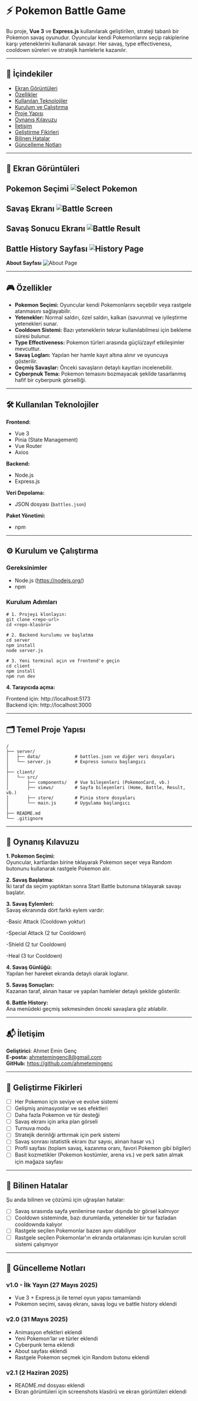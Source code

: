 # ⚡ Pokemon Battle Game

Bu proje, **Vue 3** ve **Express.js** kullanılarak geliştirilen, strateji tabanlı bir Pokemon savaş oyunudur. Oyuncular kendi Pokemonlarını seçip rakiplerine karşı yeteneklerini kullanarak savaşır. Her savaş, type effectiveness, cooldown süreleri ve stratejik hamlelerle kazanılır.

---

## 📌 İçindekiler
- [Ekran Görüntüleri](#-ekran-görüntüleri)
- [Özellikler](#özellikler)
- [Kullanılan Teknolojiler](#kullanılan-teknolojiler)
- [Kurulum ve Çalıştırma](#kurulum-ve-çalıştırma)
- [Proje Yapısı](#proje-yapısı)
- [Oynanış Kılavuzu](#oynanış-kılavuzu)
- [İletişim](#iletişim)
- [Geliştirme Fikirleri](#-geliştirme-fikirleri)
- [Bilinen Hatalar](#-bilinen-hatalar)
- [Güncelleme Notları](#-güncelleme-notları)

---

## 📸 Ekran Görüntüleri

**Pokemon Seçimi**
![Select Pokemon](screenshots/select-pokemon.png)
---
**Savaş Ekranı**
![Battle Screen](screenshots/battle-screen.png)
---
**Savaş Sonucu Ekranı**
![Battle Result](screenshots/battle-result.png)
---
**Battle History Sayfası**
![History Page](screenshots/history-page.png)
---
**About Sayfası**
![About Page](screenshots/about-page.png)

---

## 🎮 Özellikler

- **Pokemon Seçimi:** Oyuncular kendi Pokemonlarını seçebilir veya rastgele atanmasını sağlayabilir.
- **Yetenekler:** Normal saldırı, özel saldırı, kalkan (savunma) ve iyileştirme yetenekleri sunar.
- **Cooldown Sistemi:** Bazı yeteneklerin tekrar kullanılabilmesi için bekleme süresi bulunur.
- **Type Effectiveness:** Pokemon türleri arasında güçlü/zayıf etkileşimler mevcuttur.
- **Savaş Logları:** Yapılan her hamle kayıt altına alınır ve oyuncuya gösterilir.
- **Geçmiş Savaşlar:** Önceki savaşların detaylı kayıtları incelenebilir.
- **Cyberpnuk Tema:** Pokemon temasını bozmayacak şekilde tasarlanmış hafif bir cyberpunk görselliği.

---

## 🛠️ Kullanılan Teknolojiler

**Frontend:**
- Vue 3
- Pinia (State Management)
- Vue Router
- Axios

**Backend:**
- Node.js
- Express.js

**Veri Depolama:**
- JSON dosyası (`battles.json`)

**Paket Yönetimi:**
- npm

---

## ⚙️ Kurulum ve Çalıştırma

### Gereksinimler

- Node.js (https://nodejs.org/)
- npm

### Kurulum Adımları
```
# 1. Projeyi klonlayın:
git clone <repo-url>
cd <repo-klasörü>

# 2. Backend kurulumu ve başlatma
cd server
npm install
node server.js

# 3. Yeni terminal açın ve frontend'e geçin
cd client
npm install
npm run dev
```
**4. Tarayıcıda açma:**

Frontend için: http://localhost:5173  
Backend için: http://localhost:3000

---

## 🗂️ Temel Proje Yapısı
```
/
├── server/
│   ├── data/             # battles.json ve diğer veri dosyaları
│   └── server.js         # Express sunucu başlangıcı
│
├── client/
│   └── src/
│       ├── components/   # Vue bileşenleri (PokemonCard, vb.)
│       ├── views/        # Sayfa bileşenleri (Home, Battle, Result, vb.)
│       ├── store/        # Pinia store dosyaları
│       └── main.js       # Uygulama başlangıcı
│
├── README.md
└── .gitignore
```

---

## 📘 Oynanış Kılavuzu
**1. Pokemon Seçimi:**  
Oyuncular, kartlardan birine tıklayarak Pokemon seçer veya Random butonunu kullanarak rastgele Pokemon alır.

**2. Savaş Başlatma:**  
İki taraf da seçim yaptıktan sonra Start Battle butonuna tıklayarak savaşı başlatır.

**3. Savaş Eylemleri:**  
Savaş ekranında dört farklı eylem vardır:

-Basic Attack (Cooldown yoktur)

-Special Attack (2 tur Cooldown)

-Shield (2 tur Cooldown)

-Heal (3 tur Cooldown)

**4. Savaş Günlüğü:**  
Yapılan her hareket ekranda detaylı olarak loglanır.

**5. Savaş Sonuçları:**  
Kazanan taraf, alınan hasar ve yapılan hamleler detaylı şekilde gösterilir.

**6. Battle History:**  
Ana menüdeki geçmiş sekmesinden önceki savaşlara göz atılabilir.

---

## 📬 İletişim
**Geliştirici:** Ahmet Emin Genç  
**E-posta:** ahmetemingenc8@gmail.com  
**GitHub:** https://github.com/ahmetemingenc

---

## 🎯 Geliştirme Fikirleri

- [ ] Her Pokemon için seviye ve evolve sistemi
- [ ] Gelişmiş animasyonlar ve ses efektleri
- [ ] Daha fazla Pokemon ve tür desteği
- [ ] Savaş ekranı için arka plan görseli
- [ ] Turnuva modu
- [ ] Stratejik derinliği arttırmak için perk sistemi
- [ ] Savaş sonrası istatistik ekranı (tur sayısı, alınan hasar vs.)
- [ ] Profil sayfası (toplam savaş, kazanma oranı, favori Pokemon gibi bilgiler)
- [ ] Basit kozmetikler (Pokemon kostümler, arena vs.) ve perk satın almak için mağaza sayfası

---

## 🐞 Bilinen Hatalar

Şu anda bilinen ve çözümü için uğraşılan hatalar:

- [ ] Savaş sırasında sayfa yenilenirse navbar dışında bir görsel kalmıyor
- [ ] Cooldown sisteminde, bazı durumlarda, yetenekler bir tur fazladan cooldownda kalıyor
- [ ] Rastgele seçilen Pokemonlar bazen aynı olabiliyor
- [ ] Rastgele seçilen Pokemonlar'ın ekranda ortalanması için kurulan scroll sistemi çalışmıyor

---

## 📌 Güncelleme Notları

### v1.0 - İlk Yayın (27 Mayıs 2025)
- Vue 3 + Express.js ile temel oyun yapısı tamamlandı
- Pokemon seçimi, savaş ekranı, savaş logu ve battle history eklendi

### v2.0 (31 Mayıs 2025)
- Animasyon efektleri eklendi
- Yeni Pokemon'lar ve türler eklendi
- Cyberpunk tema eklendi
- About sayfası eklendi
- Rastgele Pokemon seçmek için Random butonu eklendi

### v2.1 (2 Haziran 2025)
- README.md dosyası eklendi
- Ekran görüntüleri için screenshots klasörü ve ekran görüntüleri eklendi
